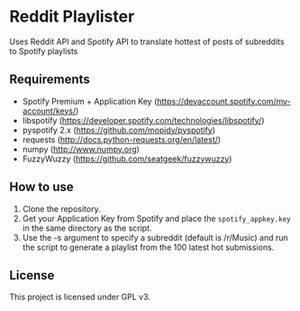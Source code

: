 Reddit Playlister
=================

Uses Reddit API and Spotify API to translate hottest of posts of subreddits to Spotify playlists

Requirements
--------------
* Spotify Premium + Application Key (https://devaccount.spotify.com/my-account/keys/)
* libspotify (https://developer.spotify.com/technologies/libspotify/)
* pyspotify 2.x (https://github.com/mopidy/pyspotify)
* requests (http://docs.python-requests.org/en/latest/)
* numpy (http://www.numpy.org)
* FuzzyWuzzy (https://github.com/seatgeek/fuzzywuzzy)

How to use
--------------
1. Clone the repository.
2. Get your Application Key from Spotify and place the `spotify_appkey.key` in the same directory as the script.
3. Use the -s argument to specify a subreddit (default is /r/Music) and run the script to generate a playlist from the 100 latest hot submissions.

License
--------------
This project is licensed under GPL v3.